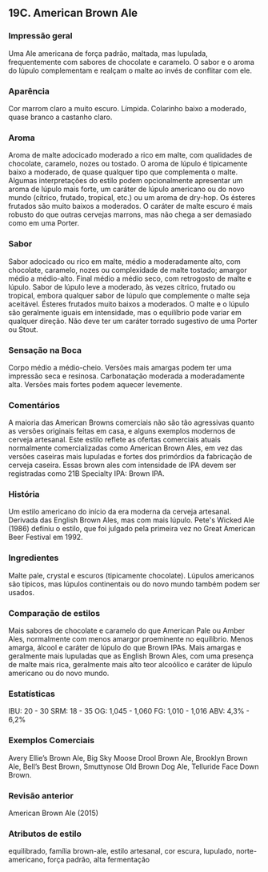 ## 19C. American Brown Ale

### Impressão geral

Uma Ale americana de força padrão, maltada, mas lupulada, frequentemente com sabores de chocolate e caramelo. O sabor e o aroma do lúpulo complementam e realçam o malte ao invés de conflitar com ele.

### Aparência

Cor marrom claro a muito escuro. Límpida. Colarinho baixo a moderado, quase branco a castanho claro.

### Aroma

Aroma de malte adocicado moderado a rico em malte, com qualidades de chocolate, caramelo, nozes ou tostado. O aroma de lúpulo é tipicamente baixo a moderado, de quase qualquer tipo que complementa o malte. Algumas interpretações do estilo podem opcionalmente apresentar um aroma de lúpulo mais forte, um caráter de lúpulo americano ou do novo mundo (cítrico, frutado, tropical, etc.) ou um aroma de dry-hop. Os ésteres frutados são muito baixos a moderados. O caráter de malte escuro é mais robusto do que outras cervejas marrons, mas não chega a ser demasiado como em uma Porter.

### Sabor

Sabor adocicado ou rico em malte, médio a moderadamente alto, com chocolate, caramelo, nozes ou complexidade de malte tostado; amargor médio a médio-alto. Final médio a médio seco, com retrogosto de malte e lúpulo. Sabor de lúpulo leve a moderado, às vezes cítrico, frutado ou tropical, embora qualquer sabor de lúpulo que complemente o malte seja aceitável. Ésteres frutados muito baixos a moderados. O malte e o lúpulo são geralmente iguais em intensidade, mas o equilíbrio pode variar em qualquer direção. Não deve ter um caráter torrado sugestivo de uma Porter ou Stout.

### Sensação na Boca

Corpo médio a médio-cheio. Versões mais amargas podem ter uma impressão seca e resinosa. Carbonatação moderada a moderadamente alta. Versões mais fortes podem aquecer levemente.

### Comentários

A maioria das American Browns comerciais não são tão agressivas quanto as versões originais feitas em casa, e alguns exemplos modernos de cerveja artesanal. Este estilo reflete as ofertas comerciais atuais normalmente comercializadas como American Brown Ales, em vez das versões caseiras mais lupuladas e fortes dos primórdios da fabricação de cerveja caseira. Essas brown ales com intensidade de IPA devem ser registradas como 21B Specialty IPA: Brown IPA.

### História

Um estilo americano do início da era moderna da cerveja artesanal. Derivada das English Brown Ales, mas com mais lúpulo. Pete's Wicked Ale (1986) definiu o estilo, que foi julgado pela primeira vez no Great American Beer Festival em 1992.

### Ingredientes

Malte pale, crystal e escuros (tipicamente chocolate). Lúpulos americanos são típicos, mas lúpulos continentais ou do novo mundo também podem ser usados.

### Comparação de estilos

Mais sabores de chocolate e caramelo do que American Pale ou Amber Ales, normalmente com menos amargor proeminente no equilíbrio. Menos amarga, álcool e caráter de lúpulo do que Brown IPAs. Mais amargas e geralmente mais lupuladas que as English Brown Ales, com uma presença de malte mais rica, geralmente mais alto teor alcoólico e caráter de lúpulo americano ou do novo mundo.

### Estatísticas

IBU: 20 - 30
SRM: 18 - 35
OG: 1,045 - 1,060
FG: 1,010 - 1,016
ABV: 4,3% - 6,2%

### Exemplos Comerciais

Avery Ellie’s Brown Ale, Big Sky Moose Drool Brown Ale, Brooklyn Brown Ale, Bell’s Best Brown, Smuttynose Old Brown Dog Ale, Telluride Face Down Brown.

### Revisão anterior

American Brown Ale (2015)

### Atributos de estilo

equilibrado, família brown-ale, estilo artesanal, cor escura, lupulado, norte-americano, força padrão, alta fermentação